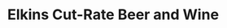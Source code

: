 ---
title: "Elkins Cut-Rate Beer and Wine"
url: /coleman/elkins-cut-rate-beer-and-wine/
shop: alcohol
---